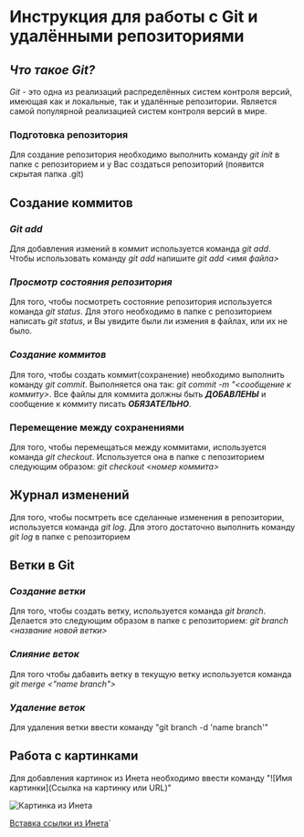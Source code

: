 # Инструкция для работы с Git и удалёнными репозиториями

## *Что такое Git?*

*Git* - это одна из реализаций распределённых систем контроля версий, имеющая как и локальные, так и удалённые репозитории. Является самой популярной реализацией систем контроля версий в мире.

### **Подготовка репозитория**

Для создание репозитория необходимо выполнить команду *git init*  в папке с репозиторием и у Вас создаться репозиторий (появится скрытая папка .git)

## **Создание коммитов**

### *Git add*

Для добавления измений в коммит используется команда *git add*. Чтобы использовать команду *git add* напишите *git add <имя файла>*

### *Просмотр состояния репозитория*

Для того, чтобы посмотреть состояние репозитория используется команда *git status*. Для этого необходимо в папке с репозиторием написать *git status*, и Вы увидите были ли измения в файлах, или их не было.

### *Создание коммитов*

Для того, чтобы создать коммит(сохранение) необходимо выполнить команду *git commit*. Выполняется она так: *git commit -m "<сообщение к коммиту>*. Все файлы для коммита должны быть ***ДОБАВЛЕНЫ*** и сообщение к коммиту писать ***ОБЯЗАТЕЛЬНО***.

### **Перемещение между сохранениями**

Для того, чтобы перемещаться между коммитами, используется команда *git checkout*. Используется она в папке с пепозиторием следующим образом: *git checkout <номер коммита>*

## **Журнал изменений**

Для того, чтобы посмтреть все сделанные изменения в репозитории, используется команда *git log*. Для этого достаточно выполнить команду *git log* в папке с репозиторием

## **Ветки в Git**

### *Создание ветки*

Для того, чтобы создать ветку, используется команда *git branch*. Делается это следующим образом в папке с репозиторием: *git branch <название новой ветки>*

### *Слияние веток*

Для того чтобы дабавить ветку в текущую ветку используется команда *git merge <"name branch">*

### *Удаление веток*

Для удаления ветки ввести команду "git branch -d 'name branch'"

## Работа с картинками

Для добавления картинок из Инета необходимо ввести команду "![Имя картинки](Ссылка на картинку или URL)"

![Картинка из Инета](https://avatars.mds.yandex.net/i?id=c1dc9afa10b800a207848eaf1d2a7bf5b92c3f68-7469517-images-thumbs&n=13)

[Вставка ссылки из Инета](https://skillbox.ru/media/code/yazyk-razmetki-markdown-shpargalka-po-sintaksisu-s-primerami/)`

